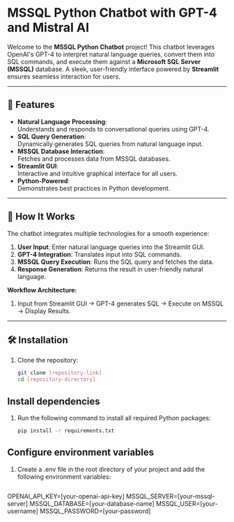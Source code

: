 # MSSQL Python Chatbot with GPT-4 and Mistral AI

Welcome to the **MSSQL Python Chatbot** project! This chatbot leverages OpenAI's GPT-4 to interpret natural language queries, convert them into SQL commands, and execute them against a **Microsoft SQL Server (MSSQL)** database. A sleek, user-friendly interface powered by **Streamlit** ensures seamless interaction for users.

---

## 🌟 Features

- **Natural Language Processing**:  
  Understands and responds to conversational queries using GPT-4.  
- **SQL Query Generation**:  
  Dynamically generates SQL queries from natural language input.  
- **MSSQL Database Interaction**:  
  Fetches and processes data from MSSQL databases.  
- **Streamlit GUI**:  
  Interactive and intuitive graphical interface for all users.  
- **Python-Powered**:  
  Demonstrates best practices in Python development.  

---

## 🚀 How It Works

The chatbot integrates multiple technologies for a smooth experience:  
1. **User Input**: Enter natural language queries into the Streamlit GUI.  
2. **GPT-4 Integration**: Translates input into SQL commands.  
3. **MSSQL Query Execution**: Runs the SQL query and fetches the data.  
4. **Response Generation**: Returns the result in user-friendly natural language.

**Workflow Architecture:**
1. Input from Streamlit GUI → GPT-4 generates SQL → Execute on MSSQL → Display Results.  

---

## 🛠 Installation

1. Clone the repository:  
   ```bash
   git clone [repository-link]
   cd [repository-directory]

## Install dependencies

1. Run the following command to install all required Python packages:  
   ```bash
   pip install -r requirements.txt

## Configure environment variables

1. Create a .env file in the root directory of your project and add the following environment variables:  
   ```bash
  OPENAI_API_KEY=[your-openai-api-key]
  MSSQL_SERVER=[your-mssql-server]
  MSSQL_DATABASE=[your-database-name]
  MSSQL_USER=[your-username]
  MSSQL_PASSWORD=[your-password]
